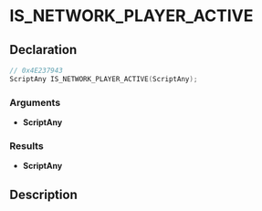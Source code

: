 # IS_NETWORK_PLAYER_ACTIVE

## Declaration
```cpp
// 0x4E237943
ScriptAny IS_NETWORK_PLAYER_ACTIVE(ScriptAny);
```

### Arguments
- **ScriptAny**

### Results
- **ScriptAny**

## Description
